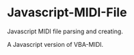 # Javascript-MIDI-File
Javascript MIDI file parsing and creating.

A Javascript version of VBA-MIDI.
